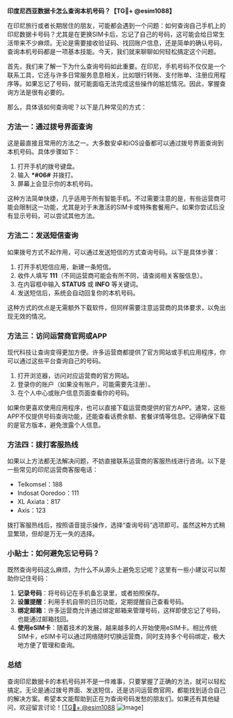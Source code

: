 **印度尼西亚数据卡怎么查询本机号码？【TG💪+ @esim1088】**

在印尼旅行或者长期居住的朋友，可能都会遇到一个问题：如何查询自己手机上的印尼数据卡号码？尤其是在更换SIM卡后，忘记了自己的号码，这可能会给日常生活带来不少麻烦。无论是需要接收验证码、找回账户信息，还是简单的确认号码，查询本机号码都是一项基本技能。今天，我们就来聊聊如何轻松搞定这个问题。

首先，我们来了解一下为什么查询号码如此重要。在印尼，手机号码不仅仅是一个联系工具，它还与许多日常服务息息相关，比如银行转账、支付账单、注册应用程序等。如果忘记了号码，就可能面临无法完成这些操作的尴尬情况。因此，掌握查询方法是很有必要的。

那么，具体该如何查询呢？以下是几种常见的方式：

### 方法一：通过拨号界面查询

这是最直接且常用的方法之一。大多数安卓和iOS设备都可以通过拨号界面查询到本机号码。具体步骤如下：

1. 打开手机的拨号键盘。
2. 输入 **\*#06#** 并拨打。
3. 屏幕上会显示你的本机号码。

这种方法简单快捷，几乎适用于所有智能手机。不过需要注意的是，有些运营商可能会限制这一功能，尤其是对于未激活的SIM卡或特殊套餐用户。如果你尝试后没有显示号码，可以尝试其他方法。

### 方法二：发送短信查询

如果拨号方式不起作用，可以通过发送短信的方式查询号码。以下是具体步骤：

1. 打开手机短信应用，新建一条短信。
2. 收件人填写 **111**（不同运营商可能会有所不同，请查阅相关客服信息）。
3. 在内容框中输入 **STATUS** 或 **INFO** 等关键词。
4. 发送短信后，系统会自动回复你的本机号码。

这种方式的优点是无需额外下载软件，但同样需要注意运营商的具体要求，以免出现无效的情况。

### 方法三：访问运营商官网或APP

现代科技让查询变得更加方便。许多运营商都提供了官方网站或手机应用程序，你可以通过这些平台查询自己的号码。

1. 打开浏览器，访问对应运营商的官方网站。
2. 登录你的账户（如果没有账户，可能需要先注册）。
3. 在个人中心或账户信息页面查看你的号码。

如果你更喜欢使用应用程序，也可以直接下载运营商提供的官方APP。通常，这些APP不仅提供号码查询功能，还能查看话费余额、套餐详情等信息。记得确保下载的是官方版本，避免泄露个人信息。

### 方法四：拨打客服热线

如果以上方法都无法解决问题，不妨直接联系运营商的客服热线进行咨询。以下是一些常见的印尼运营商客服电话：

- Telkomsel：188
- Indosat Ooredoo：111
- XL Axiata：817
- Axis：123

拨打客服热线后，按照语音提示操作，选择“查询号码”选项即可。虽然这种方式稍显繁琐，但却是万无一失的选择。

### 小贴士：如何避免忘记号码？

既然查询号码这么麻烦，为什么不从源头上避免忘记呢？这里有一些小建议可以帮助你记住号码：

1. **记录号码**：将号码记在手机备忘录里，或者拍照保存。
2. **设置提醒**：利用手机自带的日历功能，定期提醒自己查看号码。
3. **绑定邮箱**：许多运营商允许通过绑定邮箱来管理号码，这样即使忘记了号码，也能通过邮箱找回。
4. **使用eSIM卡**：随着技术的发展，越来越多的人开始使用eSIM卡。相比传统SIM卡，eSIM卡可以通过网络随时切换运营商，同时支持多个号码绑定，极大地方便了管理和查询。

### 总结

查询印尼数据卡的本机号码并不是一件难事，只要掌握了正确的方法，就可以轻松搞定。无论是通过拨号界面、发送短信，还是访问运营商官网，都能找到适合自己的解决方案。希望本文能帮助到正在为查询号码发愁的朋友们。如果还有其他疑问，欢迎留言讨论！[[TG💪+ @esim1088](https://t.me/s/esim1088) ![Image](https://i.postimg.cc/4NQfJmqS/Snipaste-2025-05-13-00-14-12.png)]